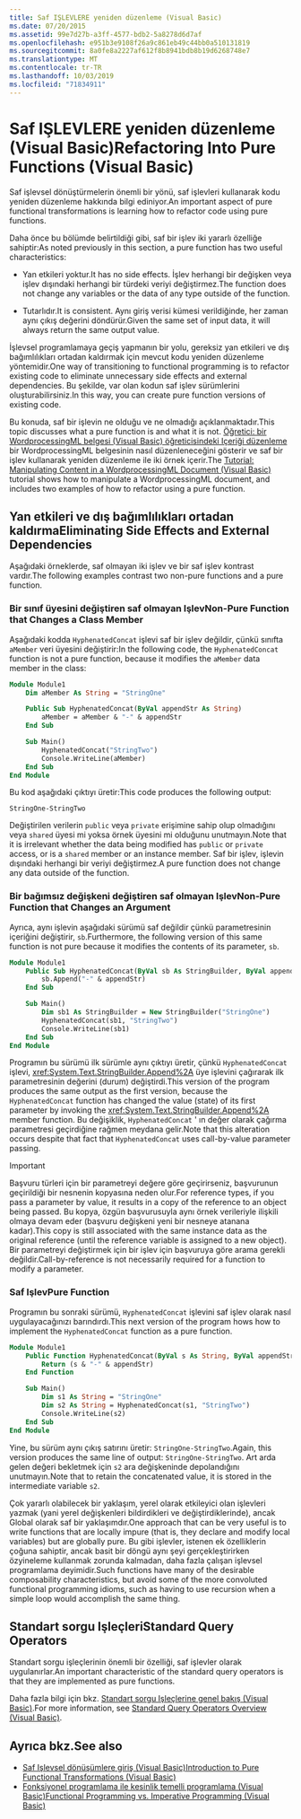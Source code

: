 ```yaml
---
title: Saf IŞLEVLERE yeniden düzenleme (Visual Basic)
ms.date: 07/20/2015
ms.assetid: 99e7d27b-a3ff-4577-bdb2-5a8278d6d7af
ms.openlocfilehash: e951b3e9108f26a9c861eb49c44bb0a510131819
ms.sourcegitcommit: 8a0fe8a2227af612f8b8941bdb8b19d6268748e7
ms.translationtype: MT
ms.contentlocale: tr-TR
ms.lasthandoff: 10/03/2019
ms.locfileid: "71834911"
---
```

# <a name="refactoring-into-pure-functions-visual-basic"></a><span data-ttu-id="8ae2d-102">Saf IŞLEVLERE yeniden düzenleme (Visual Basic)</span><span class="sxs-lookup"><span data-stu-id="8ae2d-102">Refactoring Into Pure Functions (Visual Basic)</span></span>

<span data-ttu-id="8ae2d-103">Saf işlevsel dönüştürmelerin önemli bir yönü, saf işlevleri kullanarak kodu yeniden düzenleme hakkında bilgi ediniyor.</span><span class="sxs-lookup"><span data-stu-id="8ae2d-103">An important aspect of pure functional transformations is learning how to refactor code using pure functions.</span></span>

<span data-ttu-id="8ae2d-104">Daha önce bu bölümde belirtildiği gibi, saf bir işlev iki yararlı özelliğe sahiptir:</span><span class="sxs-lookup"><span data-stu-id="8ae2d-104">As noted previously in this section, a pure function has two useful characteristics:</span></span>

- <span data-ttu-id="8ae2d-105">Yan etkileri yoktur.</span><span class="sxs-lookup"><span data-stu-id="8ae2d-105">It has no side effects.</span></span> <span data-ttu-id="8ae2d-106">İşlev herhangi bir değişken veya işlev dışındaki herhangi bir türdeki veriyi değiştirmez.</span><span class="sxs-lookup"><span data-stu-id="8ae2d-106">The function does not change any variables or the data of any type outside of the function.</span></span>

- <span data-ttu-id="8ae2d-107">Tutarlıdır.</span><span class="sxs-lookup"><span data-stu-id="8ae2d-107">It is consistent.</span></span> <span data-ttu-id="8ae2d-108">Aynı giriş verisi kümesi verildiğinde, her zaman aynı çıkış değerini döndürür.</span><span class="sxs-lookup"><span data-stu-id="8ae2d-108">Given the same set of input data, it will always return the same output value.</span></span>

 <span data-ttu-id="8ae2d-109">İşlevsel programlamaya geçiş yapmanın bir yolu, gereksiz yan etkileri ve dış bağımlılıkları ortadan kaldırmak için mevcut kodu yeniden düzenleme yöntemidir.</span><span class="sxs-lookup"><span data-stu-id="8ae2d-109">One way of transitioning to functional programming is to refactor existing code to eliminate unnecessary side effects and external dependencies.</span></span> <span data-ttu-id="8ae2d-110">Bu şekilde, var olan kodun saf işlev sürümlerini oluşturabilirsiniz.</span><span class="sxs-lookup"><span data-stu-id="8ae2d-110">In this way, you can create pure function versions of existing code.</span></span>

<span data-ttu-id="8ae2d-111">Bu konuda, saf bir işlevin ne olduğu ve ne olmadığı açıklanmaktadır.</span><span class="sxs-lookup"><span data-stu-id="8ae2d-111">This topic discusses what a pure function is and what it is not.</span></span> <span data-ttu-id="8ae2d-112">[Öğretici: bir WordprocessingML belgesi (Visual Basic) öğreticisindeki Içeriği düzenleme](../../../../visual-basic/programming-guide/concepts/linq/tutorial-manipulating-content-in-a-wordprocessingml-document.md) bir WordprocessingML belgesinin nasıl düzenleneceğini gösterir ve saf bir işlev kullanarak yeniden düzenleme ile iki örnek içerir.</span><span class="sxs-lookup"><span data-stu-id="8ae2d-112">The [Tutorial: Manipulating Content in a WordprocessingML Document (Visual Basic)](../../../../visual-basic/programming-guide/concepts/linq/tutorial-manipulating-content-in-a-wordprocessingml-document.md) tutorial shows how to manipulate a WordprocessingML document, and includes two examples of how to refactor using a pure function.</span></span>

## <a name="eliminating-side-effects-and-external-dependencies"></a><span data-ttu-id="8ae2d-113">Yan etkileri ve dış bağımlılıkları ortadan kaldırma</span><span class="sxs-lookup"><span data-stu-id="8ae2d-113">Eliminating Side Effects and External Dependencies</span></span>

<span data-ttu-id="8ae2d-114">Aşağıdaki örneklerde, saf olmayan iki işlev ve bir saf işlev kontrast vardır.</span><span class="sxs-lookup"><span data-stu-id="8ae2d-114">The following examples contrast two non-pure functions and a pure function.</span></span>

### <a name="non-pure-function-that-changes-a-class-member"></a><span data-ttu-id="8ae2d-115">Bir sınıf üyesini değiştiren saf olmayan Işlev</span><span class="sxs-lookup"><span data-stu-id="8ae2d-115">Non-Pure Function that Changes a Class Member</span></span>

<span data-ttu-id="8ae2d-116">Aşağıdaki kodda `HyphenatedConcat` işlevi saf bir işlev değildir, çünkü sınıfta `aMember` veri üyesini değiştirir:</span><span class="sxs-lookup"><span data-stu-id="8ae2d-116">In the following code, the `HyphenatedConcat` function is not a pure function, because it modifies the `aMember` data member in the class:</span></span>

```vb
Module Module1
    Dim aMember As String = "StringOne"

    Public Sub HyphenatedConcat(ByVal appendStr As String)
        aMember = aMember & "-" & appendStr
    End Sub

    Sub Main()
        HyphenatedConcat("StringTwo")
        Console.WriteLine(aMember)
    End Sub
End Module
```

<span data-ttu-id="8ae2d-117">Bu kod aşağıdaki çıktıyı üretir:</span><span class="sxs-lookup"><span data-stu-id="8ae2d-117">This code produces the following output:</span></span>

```console
StringOne-StringTwo
```

<span data-ttu-id="8ae2d-118">Değiştirilen verilerin `public` veya `private` erişimine sahip olup olmadığını veya `shared` üyesi mi yoksa örnek üyesini mi olduğunu unutmayın.</span><span class="sxs-lookup"><span data-stu-id="8ae2d-118">Note that it is irrelevant whether the data being modified has `public` or `private` access, or is a  `shared` member or an instance member.</span></span> <span data-ttu-id="8ae2d-119">Saf bir işlev, işlevin dışındaki herhangi bir veriyi değiştirmez.</span><span class="sxs-lookup"><span data-stu-id="8ae2d-119">A pure function does not change any data outside of the function.</span></span>

### <a name="non-pure-function-that-changes-an-argument"></a><span data-ttu-id="8ae2d-120">Bir bağımsız değişkeni değiştiren saf olmayan Işlev</span><span class="sxs-lookup"><span data-stu-id="8ae2d-120">Non-Pure Function that Changes an Argument</span></span>

<span data-ttu-id="8ae2d-121">Ayrıca, aynı işlevin aşağıdaki sürümü saf değildir çünkü parametresinin içeriğini değiştirir, `sb`.</span><span class="sxs-lookup"><span data-stu-id="8ae2d-121">Furthermore, the following version of this same function is not pure because it modifies the contents of its parameter, `sb`.</span></span>

```vb
Module Module1
    Public Sub HyphenatedConcat(ByVal sb As StringBuilder, ByVal appendStr As String)
        sb.Append("-" & appendStr)
    End Sub

    Sub Main()
        Dim sb1 As StringBuilder = New StringBuilder("StringOne")
        HyphenatedConcat(sb1, "StringTwo")
        Console.WriteLine(sb1)
    End Sub
End Module
```

<span data-ttu-id="8ae2d-122">Programın bu sürümü ilk sürümle aynı çıktıyı üretir, çünkü `HyphenatedConcat` işlevi, <xref:System.Text.StringBuilder.Append%2A> üye işlevini çağırarak ilk parametresinin değerini (durum) değiştirdi.</span><span class="sxs-lookup"><span data-stu-id="8ae2d-122">This version of the program produces the same output as the first version, because the `HyphenatedConcat` function has changed the value (state) of its first parameter by invoking the <xref:System.Text.StringBuilder.Append%2A> member function.</span></span> <span data-ttu-id="8ae2d-123">Bu değişiklik, `HyphenatedConcat` ' ın değer olarak çağırma parametresi geçirdiğine rağmen meydana gelir.</span><span class="sxs-lookup"><span data-stu-id="8ae2d-123">Note that this alteration occurs despite that fact that `HyphenatedConcat` uses call-by-value parameter passing.</span></span>

> [!IMPORTANT]
> <span data-ttu-id="8ae2d-124">Başvuru türleri için bir parametreyi değere göre geçirirseniz, başvurunun geçirildiği bir nesnenin kopyasına neden olur.</span><span class="sxs-lookup"><span data-stu-id="8ae2d-124">For reference types, if you pass a parameter by value, it results in a copy of the reference to an object being passed.</span></span> <span data-ttu-id="8ae2d-125">Bu kopya, özgün başvurusuyla aynı örnek verileriyle ilişkili olmaya devam eder (başvuru değişkeni yeni bir nesneye atanana kadar).</span><span class="sxs-lookup"><span data-stu-id="8ae2d-125">This copy is still associated with the same instance data as the original reference (until the reference variable is assigned to a new object).</span></span> <span data-ttu-id="8ae2d-126">Bir parametreyi değiştirmek için bir işlev için başvuruya göre arama gerekli değildir.</span><span class="sxs-lookup"><span data-stu-id="8ae2d-126">Call-by-reference is not necessarily required for a function to modify a parameter.</span></span>

### <a name="pure-function"></a><span data-ttu-id="8ae2d-127">Saf Işlev</span><span class="sxs-lookup"><span data-stu-id="8ae2d-127">Pure Function</span></span>

<span data-ttu-id="8ae2d-128">Programın bu sonraki sürümü, `HyphenatedConcat` işlevini saf işlev olarak nasıl uygulayacağınızı barındırdı.</span><span class="sxs-lookup"><span data-stu-id="8ae2d-128">This next version of the program hows how to implement the `HyphenatedConcat` function as a pure function.</span></span>

```vb
Module Module1
    Public Function HyphenatedConcat(ByVal s As String, ByVal appendStr As String) As String
        Return (s & "-" & appendStr)
    End Function

    Sub Main()
        Dim s1 As String = "StringOne"
        Dim s2 As String = HyphenatedConcat(s1, "StringTwo")
        Console.WriteLine(s2)
    End Sub
End Module
```

<span data-ttu-id="8ae2d-129">Yine, bu sürüm aynı çıkış satırını üretir: `StringOne-StringTwo`.</span><span class="sxs-lookup"><span data-stu-id="8ae2d-129">Again, this version produces the same line of output: `StringOne-StringTwo`.</span></span> <span data-ttu-id="8ae2d-130">Art arda gelen değeri bekletmek için `s2` ara değişkeninde depolandığını unutmayın.</span><span class="sxs-lookup"><span data-stu-id="8ae2d-130">Note that to retain the concatenated value, it is stored in the intermediate variable `s2`.</span></span>

<span data-ttu-id="8ae2d-131">Çok yararlı olabilecek bir yaklaşım, yerel olarak etkileyici olan işlevleri yazmak (yani yerel değişkenleri bildirdikleri ve değiştirdiklerinde), ancak Global olarak saf bir yaklaşımdır.</span><span class="sxs-lookup"><span data-stu-id="8ae2d-131">One approach that can be very useful is to write functions that are locally impure (that is, they declare and modify local variables) but are globally pure.</span></span> <span data-ttu-id="8ae2d-132">Bu gibi işlevler, istenen ek özelliklerin çoğuna sahiptir, ancak basit bir döngü aynı şeyi gerçekleştirirken özyineleme kullanmak zorunda kalmadan, daha fazla çalışan işlevsel programlama deyimidir.</span><span class="sxs-lookup"><span data-stu-id="8ae2d-132">Such functions have many of the desirable composability characteristics, but avoid some of the more convoluted functional programming idioms, such as having to use recursion when a simple loop would accomplish the same thing.</span></span>

## <a name="standard-query-operators"></a><span data-ttu-id="8ae2d-133">Standart sorgu Işleçleri</span><span class="sxs-lookup"><span data-stu-id="8ae2d-133">Standard Query Operators</span></span>

<span data-ttu-id="8ae2d-134">Standart sorgu işleçlerinin önemli bir özelliği, saf işlevler olarak uygulanırlar.</span><span class="sxs-lookup"><span data-stu-id="8ae2d-134">An important characteristic of the standard query operators is that they are implemented as pure functions.</span></span>

<span data-ttu-id="8ae2d-135">Daha fazla bilgi için bkz. [Standart sorgu Işleçlerine genel bakış (Visual Basic)](../../../../visual-basic/programming-guide/concepts/linq/standard-query-operators-overview.md).</span><span class="sxs-lookup"><span data-stu-id="8ae2d-135">For more information, see [Standard Query Operators Overview (Visual Basic)](../../../../visual-basic/programming-guide/concepts/linq/standard-query-operators-overview.md).</span></span>

## <a name="see-also"></a><span data-ttu-id="8ae2d-136">Ayrıca bkz.</span><span class="sxs-lookup"><span data-stu-id="8ae2d-136">See also</span></span>

- [<span data-ttu-id="8ae2d-137">Saf Işlevsel dönüşümlere giriş (Visual Basic)</span><span class="sxs-lookup"><span data-stu-id="8ae2d-137">Introduction to Pure Functional Transformations (Visual Basic)</span></span>](../../../../visual-basic/programming-guide/concepts/linq/introduction-to-pure-functional-transformations.md)
- [<span data-ttu-id="8ae2d-138">Fonksiyonel programlama ile kesinlik temelli programlama (Visual Basic)</span><span class="sxs-lookup"><span data-stu-id="8ae2d-138">Functional Programming vs. Imperative Programming (Visual Basic)</span></span>](../../../../visual-basic/programming-guide/concepts/linq/functional-programming-vs-imperative-programming.md)

